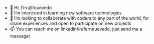 - 👋 Hi, I’m @fquevedo
- 👀 I’m interested in learning new software technologies
- 💞️ I’m looking to collaborate with coders to any part of the world, for share experiences and open to participate on new projects
- 📫 You can reach me on linkedin/in/fernquevedo, just send me a message!

<!---
fquevedo/fquevedo is a ✨ special ✨ repository because its `README.md` (this file) appears on your GitHub profile.
You can click the Preview link to take a look at your changes.
--->
